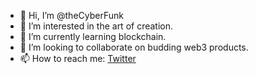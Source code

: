- 👋 Hi, I’m @theCyberFunk
- 👀 I’m interested in the art of creation.
- 🌱 I’m currently learning blockchain.
- 💞️ I’m looking to collaborate on budding web3 products. 
- 📫 How to reach me: [Twitter](https://twitter.com/dhull_saab)

<!---
theCyberFunk/theCyberFunk is a ✨ special ✨ repository because its `README.md` (this file) appears on your GitHub profile.
You can click the Preview link to take a look at your changes.
--->
